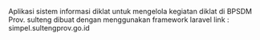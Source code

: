 Aplikasi sistem informasi diklat
untuk mengelola kegiatan diklat di BPSDM Prov. sulteng
dibuat dengan menggunakan framework laravel
link : simpel.sultengprov.go.id
